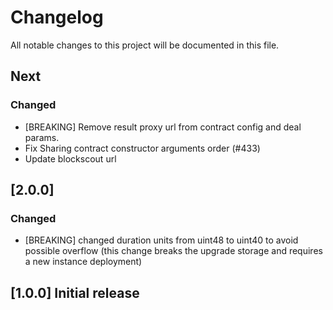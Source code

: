 # Changelog

All notable changes to this project will be documented in this file.

## Next

### Changed

- [BREAKING] Remove result proxy url from contract config and deal params.
- Fix Sharing contract constructor arguments order (#433)
- Update blockscout url

## [2.0.0]

### Changed

- [BREAKING] changed duration units from uint48 to uint40 to avoid possible overflow (this change breaks the upgrade storage and requires a new instance deployment)

## [1.0.0] Initial release
